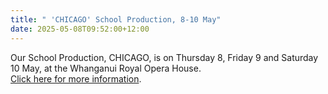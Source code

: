 ```yaml
---
title: " 'CHICAGO' School Production, 8-10 May"
date: 2025-05-08T09:52:00+12:00
---
```

Our School Production, CHICAGO, is on Thursday 8, Friday 9 and Saturday 10 May, at the Whanganui Royal Opera House.  
[Click here for more information](https://rwoh.sales.ticketsearch.com/sales/salesevent/148303?fbclid=IwY2xjawJwMsBleHRuA2FlbQIxMAABHg0MajHZ4tLB4PsvQAaThm0gVM4R2eEpahKXMatI6Lt8-dHg45qvz-j4JTwH_aem_ZgrIwVQb3N_H-OZSnsYEMw).
